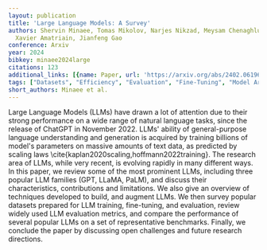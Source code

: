 ```yaml
---
layout: publication
title: 'Large Language Models: A Survey'
authors: Shervin Minaee, Tomas Mikolov, Narjes Nikzad, Meysam Chenaghlu, Richard Socher,
  Xavier Amatriain, Jianfeng Gao
conference: Arxiv
year: 2024
bibkey: minaee2024large
citations: 123
additional_links: [{name: Paper, url: 'https://arxiv.org/abs/2402.06196'}]
tags: ["Datasets", "Efficiency", "Evaluation", "Fine-Tuning", "Model Architecture", "Survey Paper", "Training Techniques"]
short_authors: Minaee et al.
---
```

Large Language Models (LLMs) have drawn a lot of attention due to their
strong performance on a wide range of natural language tasks, since the release
of ChatGPT in November 2022. LLMs' ability of general-purpose language
understanding and generation is acquired by training billions of model's
parameters on massive amounts of text data, as predicted by scaling laws
\cite\{kaplan2020scaling,hoffmann2022training\}. The research area of LLMs, while
very recent, is evolving rapidly in many different ways. In this paper, we
review some of the most prominent LLMs, including three popular LLM families
(GPT, LLaMA, PaLM), and discuss their characteristics, contributions and
limitations. We also give an overview of techniques developed to build, and
augment LLMs. We then survey popular datasets prepared for LLM training,
fine-tuning, and evaluation, review widely used LLM evaluation metrics, and
compare the performance of several popular LLMs on a set of representative
benchmarks. Finally, we conclude the paper by discussing open challenges and
future research directions.